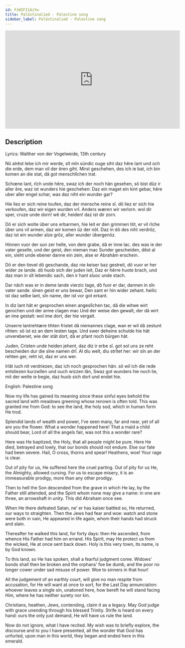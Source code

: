 ```yaml
---
id: FiWIFI1AiYw
title: Palästinalied - Palestine song
sidebar_label: Palästinalied - Palestine song
---
```


<iframe
  width="560"
  height="315"
  src="https://www.youtube.com/embed/FiWIFI1AiYw"
  title="YouTube video player"
  frameborder="0"
  allow="accelerometer; autoplay; clipboard-write; encrypted-media; gyroscope; picture-in-picture; web-share"
  referrerpolicy="strict-origin-when-cross-origin"
  allowfullscreen
></iframe>

## Description

Lyrics: Walther von der Vogelweide, 13th century

Nû alrêst lebe ich mir werde,
sît mîn sündic ouge siht
daz hêre lant und och die erde,
dem man vil der êren giht.
   Mirst geschehen, des ich ie bat,
   ich bin komen an die stat,
   dâ got menschlîchen trat.

Schœne lant, rîch unde hêre,
swaz ich der noch hân gesehen,
sô bist dûz ir aller êre,
waz ist wunders hie geschehen:
   Daz ein maget ein kint gebar,
   hêre uber aller engel schar,
   was daz niht ein wunder gar?

Hie liez er sich reine toufen,
daz der mensche reine sî.
dô liez er sich hie verkoufen,
daz wir eigen wurden vrî.
   Anders wæren wir verlorn.
   wol dir sper, cruze unde dorn!
   wê dir, heiden! daz ist dir zorn.

Dô er sich wolte über uns erbarmen,
hie leit er den grimmen tôt,
er vil rîche über uns vil armen,
daz wir komen ûz der nôt.
   Daz in dô des niht verdrôz,
   daz ist ein wunder alze grôz,
   aller wunder übergenôz.

Hinnen vuor der sun zer helle,
von dem grabe, dâ er inne lac.
des was ie der vater geselle,
und der geist, den nieman mac
   Sunder gescheiden, dêst al ein,
   sleht unde ebener danne ein zein,
   alse er Abrahâm erschein.

Dô er den tievel dô geschande,
daz nie keiser baz gestreit,
dô vuor er her wider ze lande.
dô huob sich der juden leit,
   Daz er hêrre huote brach,
   und daz man in sît lebendic sach,
   den ir hant sluoc unde stach.

Dar nâch was er in deme lande
vierzic tage, dô fuor er dar,
dannen in sîn vater sande.
sînen geist er uns bewar,
   Den sant er hin wider zehant.
   heilic ist daz selbe lant,
   sîn name, der ist vor got erkant.

In diz lant hât er gesprochen
einen angeslîchen tac,
dâ die witwe wirt gerochen
und der arme clagen mac
   Und der weise den gewalt,
   der dâ wirt an ime gestalt:
   wol ime dort, der hie vergalt.

Unserre lantrehtære tihten
fristet dâ niemannes clage,
wan er wil dâ zestunt rihten:
sô ist ez an dem lesten tage.
   Und swer deheine schulde hie hât
   unverebenet, wie der stât
   dort, dâ er pfant noch bürgen hât.

Juden, Cristen unde heiden
jehent, daz diz ir erbe sî.
got sol uns ze reht bescheiden
dur die sîne namen drî.
   Al diu welt, diu strîtet her:
   wir sîn an der rehten ger,
   reht ist, daz er uns wer.

Irlât iuch nit verdriezen,
daz ich noch gesprochen hân.
sô wil ich die rede entsliezen
kurzwîlen und ouch wizzen lân,
   Swaz got wunders hie noch lie,
   mit der welte ie begie,
   daz huob sich dort und endet hie.

English:
Palestine song

Now my life has gained its meaning
since these sinful eyes behold
the sacred land with meadows greening
whose renown is often told.
This was granted me from God:
to see the land, the holy sod,
which in human form He trod.
 
Splendid lands of wealth and power,
I’ve seen many, far and near,
yet of all are you the flower.
What a wonder happened here!
That a maid a child should bear,
Lord of all the angels fair,
was not this a wonder rare?
 
Here was He baptized, the Holy,
that all people might be pure.
Here He died, betrayed and lowly,
that our bonds should not endure.
Else our fate had been severe.
Hail, O cross, thorns and spear!
Heathens, woe! Your rage is clear.
 
Out of pity for us,
He suffered here the cruel parting.
Out of pity for us
He, the Almighty, allowed cursing.
For us to escape misery,
it is an immeasurable prodigy,
more than any other prodigy.
 
Then to hell the Son descended
from the grave in which He lay,
by the Father still attended,
and the Spirit whom none may give a name:
in one are three,
an arrowshaft in unity.
This did Abraham once see.
 
When He there defeated Satan,
ne’ er has kaiser battled so,
He returned, our ways to straighten.
Then the Jews had fear and woe:
watch and stone were both in vain,
He appeared in life again,
whom their hands had struck and slain.
 
Thereafter he walked this land,
for forty days: then He ascended,
from whence His Father had him on errand.
His Spirit, may He protect us from the wicked,
He at once sent back down.
Holy is this very town,
its name, is by God known.
 
To this land, so He has spoken,
shall a fearful judgment come.
Widows’ bonds shall then be broken
and the orphans’ foe be dumb,
and the poor no longer cower
under sad misuse of power.
Woe to sinners in that hour!
 
All the judgement of an earthly court,
will give no man respite from accusation,
for He will want at once to sort,
for the Last Day annunciation:
whoever leaves a single sin,
unatoned here, how bereft he will stand facing Him,
where he has neither surety nor kin.
 
Christians, heathen, Jews, contending,
claim it as a legacy.
May God judge with grace unending
through his blessed Trinity.
Strife is heard on every hand:
ours the only just demand,
He will have us rule the land.
 
Now do not ignore,
what I have recited.
My wish was to briefly explore,
the discourse and to you I have presented,
all the wonder that God has unfurled,
upon man in this world,
they began and ended here in this emerald.
